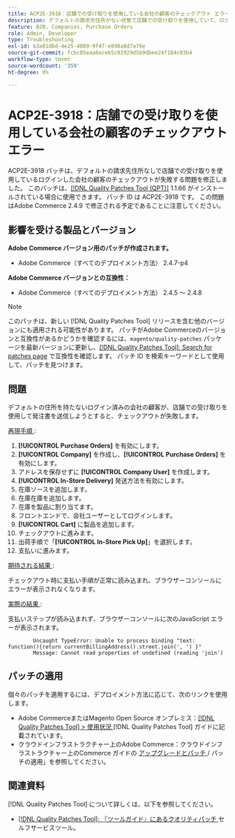 ```yaml
---
title: ACP2E-3918：店舗での受け取りを使用している会社の顧客のチェックアウト エラー
description: デフォルトの請求先住所がない状態で店舗での受け取りを使用していて、ログインしている会社のお客様のチェックアウトが失敗するAdobe Commerceの問題を修正するために、ACP2E-3918 パッチを適用します。
feature: B2B, Companies, Purchase Orders
role: Admin, Developer
type: Troubleshooting
exl-id: b3a01d6d-4e25-4089-9f47-e898a8d7a76e
source-git-commit: fcbc85eaa6aceb5c02929d5b9dbee24f184c03b4
workflow-type: tm+mt
source-wordcount: '359'
ht-degree: 0%

---
```


# ACP2E-3918：店舗での受け取りを使用している会社の顧客のチェックアウト エラー

ACP2E-3918 パッチは、デフォルトの請求先住所なしで店舗での受け取りを使用しているログインした会社の顧客のチェックアウトが失敗する問題を修正しました。 このパッチは、[[!DNL Quality Patches Tool (QPT)]](/help/tools/quality-patches-tool/quality-patches-tool-to-self-serve-quality-patches.md) 1.1.66 がインストールされている場合に使用できます。 パッチ ID は ACP2E-3918 です。 この問題はAdobe Commerce 2.4.9 で修正される予定であることに注意してください。

## 影響を受ける製品とバージョン

**Adobe Commerce バージョン用のパッチが作成されます。**

* Adobe Commerce（すべてのデプロイメント方法） 2.4.7-p4

**Adobe Commerce バージョンとの互換性：**

* Adobe Commerce（すべてのデプロイメント方法） 2.4.5 ～ 2.4.8

>[!NOTE]
>
>このパッチは、新しい [!DNL Quality Patches Tool] リリースを含む他のバージョンにも適用される可能性があります。 パッチがAdobe Commerceのバージョンと互換性があるかどうかを確認するには、`magento/quality-patches` パッケージを最新バージョンに更新し、[[!DNL Quality Patches Tool]: Search for patches page](https://experienceleague.adobe.com/tools/commerce-quality-patches/index.html) で互換性を確認します。 パッチ ID を検索キーワードとして使用して、パッチを見つけます。

## 問題

デフォルトの住所を持たないログイン済みの会社の顧客が、店舗での受け取りを使用して発注書を送信しようとすると、チェックアウトが失敗します。

<u> 再現手順 </u>:

1. **[!UICONTROL Purchase Orders]** を有効にします。
1. **[!UICONTROL Company]** を作成し、**[!UICONTROL Purchase Orders]** を有効にします。
1. アドレスを保存せずに **[!UICONTROL Company User]** を作成します。
1. **[!UICONTROL In-Store Delivery]** 発送方法を有効にします。
1. 在庫ソースを追加します。
1. 在庫在庫を追加します。
1. 在庫を製品に割り当てます。
1. フロントエンドで、会社ユーザーとしてログインします。
1. **[!UICONTROL Cart]** に製品を追加します。
1. チェックアウトに進みます。
1. 出荷手順で「**[!UICONTROL In-Store Pick Up]**」を選択します。
1. 支払いに進みます。

<u> 期待される結果 </u>:

チェックアウト時に支払い手順が正常に読み込まれ、ブラウザーコンソールにエラーが表示されなくなります。

<u> 実際の結果 </u>:

支払いステップが読み込まれず、ブラウザーコンソールに次のJavaScript エラーが表示されます。

```
        Uncaught TypeError: Unable to process binding "text: function(){return currentBillingAddress().street.join(', ') }"
        Message: Cannot read properties of undefined (reading 'join')
```

## パッチの適用

個々のパッチを適用するには、デプロイメント方法に応じて、次のリンクを使用します。

* Adobe CommerceまたはMagento Open Source オンプレミス：[[!DNL Quality Patches Tool] > 使用状況 ](/help/tools/quality-patches-tool/usage.md) [!DNL Quality Patches Tool] ガイドに記載されています。
* クラウドインフラストラクチャー上のAdobe Commerce：クラウドインフラストラクチャー上のCommerce ガイドの [ アップグレードとパッチ ](https://experienceleague.adobe.com/docs/commerce-cloud-service/user-guide/develop/upgrade/apply-patches.html)/ パッチの適用」を参照してください。

## 関連資料

[!DNL Quality Patches Tool] について詳しくは、以下を参照してください。

* [[!DNL Quality Patches Tool]: 『ツールガイド』にあるクオリティパッチ ](/help/tools/quality-patches-tool/quality-patches-tool-to-self-serve-quality-patches.md) セルフサービスツール。
